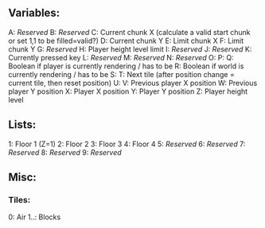 ## Variables:
A: *Reserved*
B: *Reserved*
C: Current chunk X (calculate a valid start chunk or set 1,1 to be filled=valid?)
D: Current chunk Y
E: Limit chunk X
F: Limit chunk Y
G: *Reserved*
H: Player height level limit
I: *Reserved*
J: *Reserved*
K: Currently pressed key
L: *Reserved*
M: *Reserved*
N: *Reserved*
O:
P:
Q: Boolean if player is currently rendering / has to be
R: Boolean if world is currently rendering / has to be
S:
T: Next tile (after position change = current tile, then reset position)
U:
V: Previous player X position
W: Previous player Y position
X: Player X position
Y: Player Y position
Z: Player height level

## Lists:
1: Floor 1 (Z=1)
2: Floor 2
3: Floor 3
4: Floor 4
5: *Reserved*
6: *Reserved*
7: *Reserved*
8: *Reserved*
9: *Reserved*

## Misc:
### Tiles:
0: Air
1..: Blocks
